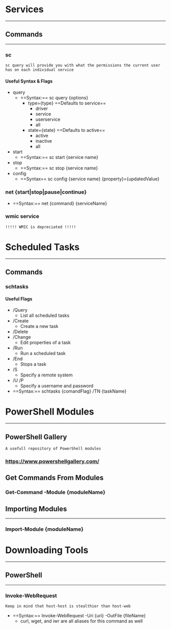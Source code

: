 # Services
***
## Commands
***
### sc
	sc query will provide you with what the permissions the current user has on each individual service
#### Useful Syntax & Flags
- query
	- ==Syntax:==  sc query {options}
		- type={type} ==Defaults to service==
			- driver
			- service
			- userservice
			- all
		- state={state} ==Defaults to active==
			- active
			- inactive
			- all
- start
	- ==Syntax:==  sc start {service name}
- stop
	- ==Syntax:==  sc stop {service name}
- config
	- ==Syntax== sc config {service name} {property}={updatedValue}
### net {start|stop|pause|continue}
- ==Syntax:==  net {command} {serviceName}
### wmic service
	!!!!! WMIC is depreciated !!!!!
# Scheduled Tasks
***
## Commands
### schtasks
#### Useful Flags
- /Query
	- List all scheduled tasks
- /Create
	- Create a new task
- /Delete
- /Change
	- Edit properties of a task
- /Run
	- Run a scheduled task
- /End
	- Stops a task
- /S
	- Specify a remote system
- /U /P
	- Specify a username and password
-  ==Syntax:==  schtasks {comandFlag} /TN {taskName}

# PowerShell Modules
***
## PowerShell Gallery
	A usefull repository of PowerShell modules
### https://www.powershellgallery.com/
## Get Commands From Modules
### Get-Command -Module {moduleName}


## Importing Modules
***
### Import-Module {moduleName}
# Downloading Tools
***
## PowerShell
***
### Invoke-WebRequest
	Keep in mind that host-host is stealthier than host-web
- ==Syntax:==  Invoke-WebRequest -Uri {uri} -OutFile {fileName}
	- curl, wget, and iwr are all aliases for this command as well
